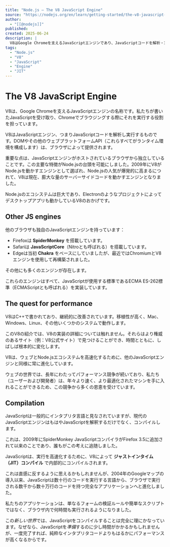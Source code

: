 ```yaml
---
title: "Node.js — The V8 JavaScript Engine"
source: "https://nodejs.org/en/learn/getting-started/the-v8-javascript-engine#the-v8-javascript-engine"
author:
  - "[[@nodejs]]"
published:
created: 2025-06-24
description: |
  V8はGoogle Chromeを支えるJavaScriptエンジンであり、JavaScriptコードを解析・実行します。Node.jsの基盤技術でもあり、その普及とともにサーバーサイドJavaScriptの実行環境として広く利用されています。V8はC++で記述され、JIT（Just-In-Time）コンパイルによって高いパフォーマンスを実現しています。
tags:
  - "Node.js"
  - "V8"
  - "JavaScript"
  - "Engine"
  - "JIT"
---
```


# The V8 JavaScript Engine

V8は、Google Chromeを支えるJavaScriptエンジンの名称です。私たちが書いたJavaScriptを受け取り、Chromeでブラウジングする際にそれを実行する役割を担っています。

V8はJavaScriptエンジン、つまりJavaScriptコードを解析し実行するものです。DOMやその他のウェブプラットフォームAPI（これらすべてがランタイム環境を構成します）は、ブラウザによって提供されます。

重要な点は、JavaScriptエンジンがホストされているブラウザから独立していることです。この主要な特徴がNode.jsの台頭を可能にしました。2009年にV8がNode.jsを動かすエンジンとして選ばれ、Node.jsの人気が爆発的に高まるにつれて、V8は現在、膨大な量のサーバーサイドコードを動かすエンジンとなりました。

Node.jsのエコシステムは巨大であり、Electronのようなプロジェクトによってデスクトップアプリも動かしているV8のおかげです。

## Other JS engines

他のブラウザも独自のJavaScriptエンジンを持っています：

* Firefoxは **SpiderMonkey** を搭載しています。
* Safariは **JavaScriptCore**（Nitroとも呼ばれる）を搭載しています。
* Edgeは当初 **Chakra** をベースにしていましたが、最近ではChromiumとV8エンジンを使用して再構築されました。

その他にも多くのエンジンが存在します。

これらのエンジンはすべて、JavaScriptが使用する標準であるECMA ES-262標準（ECMAScriptとも呼ばれる）を実装しています。

## The quest for performance

V8はC++で書かれており、継続的に改善されています。移植性が高く、Mac、Windows、Linux、その他いくつかのシステムで動作します。

このV8の紹介では、V8の実装の詳細については触れません。それらはより権威のあるサイト（例：V8公式サイト）で見つけることができ、時間とともに、しばしば根本的に変化します。

V8は、ウェブとNode.jsエコシステムを高速化するために、他のJavaScriptエンジンと同様に常に進化しています。

ウェブの世界では、長年にわたってパフォーマンス競争が続いており、私たち（ユーザーおよび開発者）は、年々より速く、より最適化されたマシンを手に入れることができるため、この競争から多くの恩恵を受けています。

## Compilation

JavaScriptは一般的にインタプリタ言語と見なされていますが、現代のJavaScriptエンジンはもはやJavaScriptを解釈するだけでなく、コンパイルします。

これは、2009年にSpiderMonkey JavaScriptコンパイラがFirefox 3.5に追加されて以来のことであり、誰もがこの考えに追随しました。

JavaScriptは、実行を高速化するために、V8によって **ジャストインタイム（JIT）コンパイル** で内部的にコンパイルされます。

これは直感に反するように思えるかもしれませんが、2004年のGoogleマップの導入以来、JavaScriptは数十行のコードを実行する言語から、ブラウザで実行される数千から数十万行のコードを持つ完全なアプリケーションへと進化しました。

私たちのアプリケーションは、単なるフォームの検証ルールや簡単なスクリプトではなく、ブラウザ内で何時間も実行されるようになりました。

この*新しい世界*では、JavaScriptをコンパイルすることは完全に理にかなっています。なぜなら、JavaScriptを*準備*するのに少し時間がかかるかもしれませんが、一度完了すれば、純粋なインタプリタコードよりもはるかにパフォーマンスが高くなるからです。
